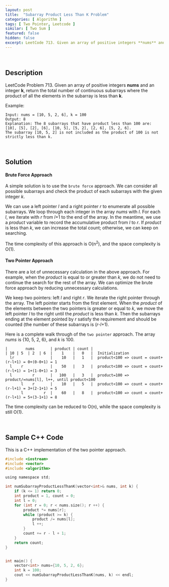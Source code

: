 ```yaml
---
layout: post
title:  "Subarray Product Less Than K Problem"
categories: [ Algorithm ]
tags: [ Two Pointer, Leetcode ]
similar: [ Two Sum ]
featured: false
hidden: false
excerpt: LeetCode 713. Given an array of positive integers **nums** and an integer **k**, return the total number of continuous subarrays where the product of all the elements in the subarray is less than **k**.
---
```


<br />

## Description

LeetCode Problem 713. Given an array of positive integers **nums** and an integer **k**, return the total number of continuous subarrays where the product of all the elements in the subarray is less than **k**.


Example: 
```
Input: nums = [10, 5, 2, 6], k = 100
Output: 8
Explanation: The 8 subarrays that have product less than 100 are: [10], [5], [2], [6], [10, 5], [5, 2], [2, 6], [5, 2, 6]. 
The subarray [10, 5, 2] is not included as the product of 100 is not strictly less than k.
```

<br />

## Solution


#### Brute Force Approach

A simple solution is to use the `brute force` approach. We can consider all possible subarrays and check the product of each subarrays with the given integer *k*.

We can use a left pointer *l* and a right pointer *r* to enumerate all possible subarrays. We loop through each integer in the array *nums* with *l*. For each *l*, we iterate with *r* from *l*+1 to the end of the array. In the meantime, we use a *product* variable to record the accumulative product from *l* to *r*. If *product* is less than *k*, we can increase the total count; otherwise, we can keep on searching. 

The time complexity of this approach is O(n<sup>2</sup>), 
and the space complexity is O(1).


#### Two Pointer Approach

There are a lot of unnecessary calculation in the above approach. For example, when the *product* is equal to or greater than *k*, we do not need to continue the search for the rest of the array. We can optimize the brute force approach by reducing unnecessary calculations. 

We keep two pointers: left *l* and right *r*. We iterate the right pointer through the array. The left pointer starts from the first element. When the *product* of the elements between the two pointers is greater or equal to *k*, we move the left pointer *l* to the right until the *product* is less than *k*. Then the subarrays ending at the element pointed by *r* satisfy the requirement and should be counted (the number of these subarrays is (*r*-*l*+1). 


Here is a complete walk through of the `two pointer` approach. The array *nums* is {10, 5, 2, 6}, and *k* is 100.

```
|        nums       | product | count |
| 10 | 5  | 2  | 6  |    1    |   0   |  Initialization
  lr                |    10   |   1   |  product<100 => count = count+(r-l+1) = 0+(0-0+1) = 1 
  l    r            |    50   |   3   |  product<100 => count = count+(r-l+1) = 1+(1-0+1) = 3
  l         r       |   100   |   3   |  product=100 => product/=nums[l], l++, until product<100
       l    r       |    10   |   5   |  product<100 => count = count+(r-l+1) = 3+(2-1+1) = 5
       l         r  |    60   |   8   |  product<100 => count = count+(r-l+1) = 5+(3-1+1) = 8
```

The time complexity can be reduced to O(n), while the 
space complexity is still O(1).

<br />

## Sample C++ Code

This is a C++ implementation of the two pointer approach.

```c
#include <iostream>
#include <vector>
#include <algorithm>

using namespace std;

int numSubarrayProductLessThanK(vector<int>& nums, int k) {
    if (k <= 1) return 0;
    int product = 1, count = 0;
    int l = 0;
    for (int r = 0; r < nums.size(); r ++) {
        product *= nums[r];
        while (product >= k) { 
            product /= nums[l];
            l ++;
        }
        count += r - l + 1;
    }
    return count;
}


int main() {
    vector<int> nums={10, 5, 2, 6};
    int k = 100;
    cout << numSubarrayProductLessThanK(nums, k) << endl;
}
```
